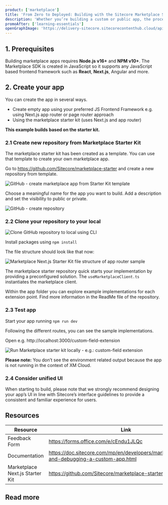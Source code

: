 ```yaml
---
product: ['marketplace']
title: 'From Zero to Deployed: Building with the Sitecore Marketplace Starter Kit'
description: 'Whether you’re building a custom or public app, the process follows a clear path. This guide is tailored for developers who want to get hands-on with Sitecore Marketplace and start building apps. The Marketplace Starter Kit provides the basics to get started along with example implementations of all extension points.  From setup to deployment, this chapter walks you through the essentials so you can go from zero to deployed with confidence.'
promoAfter: ['learning-essentials']
openGraphImage: 'https://delivery-sitecore.sitecorecontenthub.cloud/api/public/content/d2da3c36914d4b34943ca023f2b5e615?v=cfd5dc08'
---
```

<Promo
  title="Not sure what all these terms mean?"
  description="Maybe you missed the marketplace introduction article."
  imageSource="https://delivery-sitecore.sitecorecontenthub.cloud/api/public/content/b20cc628bdaf4c3080bd586c98d4ee30?v=947ae0af"
  linkText="Read more"
  linkHref="https://developers.sitecore.com/learn/getting-started/marketplace"
  isImageLeft={false}
/>

## 1. Prerequisites
Building marketplace apps requires **Node.js v16+** and **NPM v10+**. 
The Marketplace SDK is created in JavaScript so it supports any JavaScript based frontend framework such as **React**, **Next.js**, Angular and more. 

## 2. Create your app
You can create the app in several ways.
-	Create empty app using your preferred JS Frontend Framework e.g. using Next.js app router or page router approach
-	Using the marketplace starter kit (uses Next.js and app router)

**This example builds based on the starter kit.**	

### 2.1 Create new repository from Marketplace Starter Kit
The marketplace starter kit has been created as a template. You can use that template to create your own marketplace app. 

Go to https://github.com/Sitecore/marketplace-starter and create a new repository from template.

 ![GitHub - create marketplace app from Starter Kit template ](https://delivery-sitecore.sitecorecontenthub.cloud/api/public/content/6cd89369b54b4a3c9ba7193e9266fe38?v=88a1b852)

Choose a meaningful name for the app you want to build. Add a description and set the visibility to public or private.

 ![GitHub - create repository ](https://delivery-sitecore.sitecorecontenthub.cloud/api/public/content/c3fa38a1a0524ed6aa463ded8c59094f?v=6ec12f3c)

### 2.2 Clone your repository to your local

 ![Clone GitHub repository to local using CLI](https://delivery-sitecore.sitecorecontenthub.cloud/api/public/content/2c39f43829334be8a7d5a5c355ce67c0?v=53a66fba)

Install packages using `npm install`

The file structure should look like that now: 

 ![Marketplace Next.js Starter Kit file structure of app router sample](https://delivery-sitecore.sitecorecontenthub.cloud/api/public/content/afe4ed9c2d4443c88dd957c4137a54e5?v=a58f389c)

The marketplace starter repository quick starts your implementation by providing a preconfigured solution. The `useMarketplaceClient.ts` instantiates the marketplace client. 

Within the app folder you can explore example implementations for each extension point. Find more information in the ReadMe file of the repository. 

### 2.3 Test app
Start your app running `npm run dev`

Following the different routes, you can see the sample implementations.

Open e.g. http://localhost:3000/custom-field-extension 

 ![Run Marketplace starter kit locally - e.g.: custom-field extension](https://delivery-sitecore.sitecorecontenthub.cloud/api/public/content/9c39096f40d24e22bff384257a8fe45b?v=d4979f5a)

 **Please note:** You don’t see the environment related output because the app is not running in the context of XM Cloud.

### 2.4 Consider unified UI
When starting to build, please note that we strongly recommend designing your app’s UI in line with Sitecore’s interface guidelines to provide a consistent and familiar experience for users.

<Promo
  title="Want to know how to register your app with Sitecore?"
  description="Learn how to take your custom Marketplace app from development to deployment. This guide walks you through the final steps—registering your app in the Sitecore Cloud Portal, selecting extension points, configuring API access, and making it available to your organization."
  imageSource="https://delivery-sitecore.sitecorecontenthub.cloud/api/public/content/126130ee2f7e40c79f3496595341e587?v=d568e138"
  linkText="Read more"
  linkHref="https://developers.sitecore.com/learn/getting-started/marketplace/marketplace-register-app"
  isImageLeft={false}
/>

## Resources
| Resource | Link |
|----------|------|
|Feedback Form|https://forms.office.com/e/cEndu1JLQc|
|Documentation|https://doc.sitecore.com/mp/en/developers/marketplace/testing-and-debugging-a-custom-app.html|
|Marketplace Next.js Starter Kit| https://github.com/Sitecore/marketplace-starter|

## Read more

  <Article 
    title="Unlock Sitecore’s Potential: Introducing Sitecore Marketplace Custom Apps" 
    description="Discover how Sitecore Marketplace Custom Apps empower developers, architects, and marketers to extend Sitecore with modular, purpose-built solutions. This article introduces the concept of Custom Apps, explains their role in a composable architecture, and highlights how they unlock new capabilities across Sitecore products—without touching the core." 
    link="/learn/getting-started/marketplace/marketplace-starter-kit-nextjs-app-router" 
    maxWidth="sm" />
 